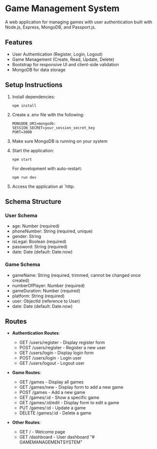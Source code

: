 # Game Management System

A web application for managing games with user authentication built with Node.js, Express, MongoDB, and Passport.js.

## Features

- User Authentication (Register, Login, Logout)
- Game Management (Create, Read, Update, Delete)
- Bootstrap for responsive UI and client-side validation
- MongoDB for data storage

## Setup Instructions

1. Install dependencies:
   ```
   npm install
   ```

2. Create a .env file with the following:
   ```
   MONGODB_URI=mongodb:
   SESSION_SECRET=your_session_secret_key
   PORT=3000
   ```

3. Make sure MongoDB is running on your system

4. Start the application:
   ```
   npm start
   ```
   
   For development with auto-restart:
   ```
   npm run dev
   ```

5. Access the application at `http:

## Schema Structure

### User Schema
- age: Number (required)
- phoneNumber: String (required, unique)
- gender: String
- isLegal: Boolean (required)
- password: String (required)
- date: Date (default: Date.now)

### Game Schema
- gameName: String (required, trimmed, cannot be changed once created)
- numberOfPlayer: Number (required)
- gameDuration: Number (required)
- platform: String (required)
- user: ObjectId (reference to User)
- date: Date (default: Date.now)

## Routes

- **Authentication Routes**:
  - GET /users/register - Display register form
  - POST /users/register - Register a new user
  - GET /users/login - Display login form
  - POST /users/login - Login user
  - GET /users/logout - Logout user

- **Game Routes**:
  - GET /games - Display all games
  - GET /games/new - Display form to add a new game
  - POST /games - Add a new game
  - GET /games/:id - Show a specific game
  - GET /games/:id/edit - Display form to edit a game
  - PUT /games/:id - Update a game
  - DELETE /games/:id - Delete a game

- **Other Routes**:
  - GET / - Welcome page
  - GET /dashboard - User dashboard
"# GAMEMANAGEMENTSYSTEM" 
